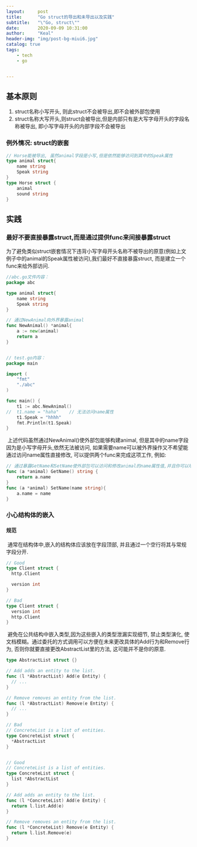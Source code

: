 ```yaml
---
layout:     post
title:      "Go struct的导出和未导出以及实践"
subtitle:   "\"Go, struct\""
date:       2020-09-09 10:31:00
author:     "Keal"
header-img: "img/post-bg-miui6.jpg"
catalog: true
tags:
    - tech
    - go


---
```


## 基本原则

1. struct名称小写开头, 则此struct不会被导出,即不会被外部包使用
2. struct名称大写开头,则struct会被导出,但是内部只有是大写字母开头的字段名称被导出, 即小写字母开头的内部字段不会被导出

### 例外情况: **struct**的嵌套

```go
// Horse能被导出, 虽然animal字段是小写,但是依然能够访问到其中的Speak属性
type animal struct{
    name string
    Speak string
}
type Horse struct {
    animal
    sound string
}
```

## 实践

### 最好不要直接暴露struct,而是通过提供func来间接暴露struct

​		为了避免类似struct嵌套情况下违背小写字母开头名称不被导出的原意(例如上文例子中的animal的Speak属性被访问),我们最好不直接暴露struct, 而是建立一个func来给外部访问.

```go
//abc.go文件内容：
package abc

type animal struct{
    name string
    Speak string
}

// 通过NewAnimal向外界暴露animal
func NewAnimal() *animal{
    a := new(animal)
    return a
}


// test.go内容：
package main

import (
    "fmt"
    "./abc"
)

func main() {
    t1 := abc.NewAnimal()
//  t1.name = "haha"    // 无法访问name属性
    t1.Speak = "hhhh"
    fmt.Println(t1.Speak)
}
```

​		上述代码虽然通过NewAnimal()使外部包能够构建animal, 但是其中的name字段因为是小写字母开头,依然无法被访问, 如果需要name可以被外界操作又不希望能通过访问name属性直接修改, 可以提供两个func来完成这项工作, 例如:

```go
// 通过暴露GetName和SetName使外部包可以访问和修改animal的name属性值,并且你可以增加一些逻辑,例如对name字段的合法化校验等
func (a *animal) GetName() string {
    return a.name
}
func (a *animal) SetName(name string){
    a.name = name
}
```

### 小心结构体的嵌入

#### 规范

​		通常在结构体中,嵌入的结构体应该放在字段顶部, 并且通过一个空行将其与常规字段分开.

```go
// Good
type Client struct {
  http.Client

  version int
}

// Bad
type Client struct {
  version int
  http.Client
}
```

​		避免在公共结构中嵌入类型,因为这些嵌入的类型泄漏实现细节, 禁止类型演化, 使文档模糊。通过委托的方式调用可以方便在未来更改具体的Add行为和Remove行为, 否则你就要直接更改AbstractList里的方法, 这可能并不是你的原意.

```go
type AbstractList struct {}

// Add adds an entity to the list.
func (l *AbstractList) Add(e Entity) {
  // ...
}

// Remove removes an entity from the list.
func (l *AbstractList) Remove(e Entity) {
  // ...
}

// Bad
// ConcreteList is a list of entities.
type ConcreteList struct {
  *AbstractList
}


// Good
// ConcreteList is a list of entities.
type ConcreteList struct {
  list *AbstractList
}

// Add adds an entity to the list.
func (l *ConcreteList) Add(e Entity) {
  return l.list.Add(e)
}

// Remove removes an entity from the list.
func (l *ConcreteList) Remove(e Entity) {
  return l.list.Remove(e)
}


```


